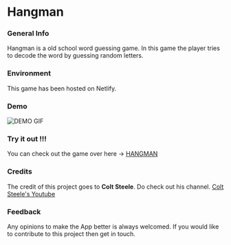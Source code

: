 # Hangman

### General Info

Hangman is a old school word guessing game. In this game the player tries to decode the word by guessing random letters.

### Environment

This game has been hosted on Netlify.

### Demo

![DEMO GIF](https://github.com/prithviBytes/hangman/blob/master/hangman%20gif.gif?raw=true)

### Try it out !!!

You can check out the game over here -> <a href="https://hangmannnn.netlify.app/">HANGMAN</a>

### Credits

The credit of this project goes to **Colt Steele**. Do check out his channel. <a href="https://www.youtube.com/channel/UCrqAGUPPMOdo0jfQ6grikZw">Colt Steele's Youtube</a>


### Feedback

Any opinions to make the App better is always welcomed. If you would like to contribute to this project then get in touch.
